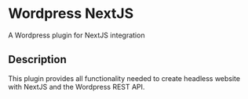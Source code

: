 # Wordpress NextJS

A Wordpress plugin for NextJS integration

## Description

This plugin provides all functionality needed to create headless website with NextJS and the Wordpress REST API.
